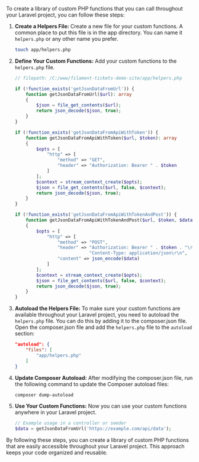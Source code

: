 To create a library of custom PHP functions that you can call throughout your Laravel project, you can follow these steps:

1. **Create a Helpers File:**
   Create a new file for your custom functions. A common place to put this file is in the app directory. You can name it `helpers.php` or any other name you prefer.

   ```sh
   touch app/helpers.php
   ```

2. **Define Your Custom Functions:**
   Add your custom functions to the `helpers.php` file.

   ```php
   // filepath: /C:/www/filament-tickets-demo-site/app/helpers.php

   if (!function_exists('getJsonDataFromUrl')) {
       function getJsonDataFromUrl($url): array
       {
           $json = file_get_contents($url);
           return json_decode($json, true);
       }
   }

   if (!function_exists('getJsonDataFromApiWithToken')) {
       function getJsonDataFromApiWithToken($url, $token): array
       {
           $opts = [
               "http" => [
                   "method" => "GET",
                   "header" => "Authorization: Bearer " . $token
               ]
           ];
           $context = stream_context_create($opts);
           $json = file_get_contents($url, false, $context);
           return json_decode($json, true);
       }
   }

   if (!function_exists('getJsonDataFromApiWithTokenAndPost')) {
       function getJsonDataFromApiWithTokenAndPost($url, $token, $data): array
       {
           $opts = [
               "http" => [
                   "method" => "POST",
                   "header" => "Authorization: Bearer " . $token . "\r\n" .
                               "Content-Type: application/json\r\n",
                   "content" => json_encode($data)
               ]
           ];
           $context = stream_context_create($opts);
           $json = file_get_contents($url, false, $context);
           return json_decode($json, true);
       }
   }
   ```

3. **Autoload the Helpers File:**
   To make sure your custom functions are available throughout your Laravel project, you need to autoload the `helpers.php` file. You can do this by adding it to the composer.json file.
   Open the composer.json file and add the `helpers.php` file to the `autoload` section:

   ```json
   "autoload": {
       "files": [
           "app/helpers.php"
       ]
   }
   ```

4. **Update Composer Autoload:**
   After modifying the composer.json file, run the following command to update the Composer autoload files:

   ```sh
   composer dump-autoload
   ```

5. **Use Your Custom Functions:**
   Now you can use your custom functions anywhere in your Laravel project.

   ```php
   // Example usage in a controller or seeder
   $data = getJsonDataFromUrl('https://example.com/api/data');
   ```

By following these steps, you can create a library of custom PHP functions that are easily accessible throughout your Laravel project. This approach keeps your code organized and reusable.

